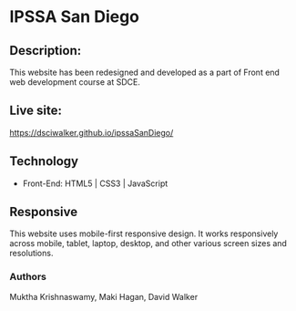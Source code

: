 # IPSSA San Diego

## Description:
This website has been redesigned and developed as a part of Front end web development course at SDCE. 

## Live site:
https://dsciwalker.github.io/ipssaSanDiego/

## Technology
* Front-End: HTML5 | CSS3 | JavaScript 

## Responsive
This website uses mobile-first responsive design. It works responsively across mobile, tablet, laptop, desktop, and other various screen sizes and resolutions.

### Authors
Muktha Krishnaswamy, Maki Hagan, David Walker